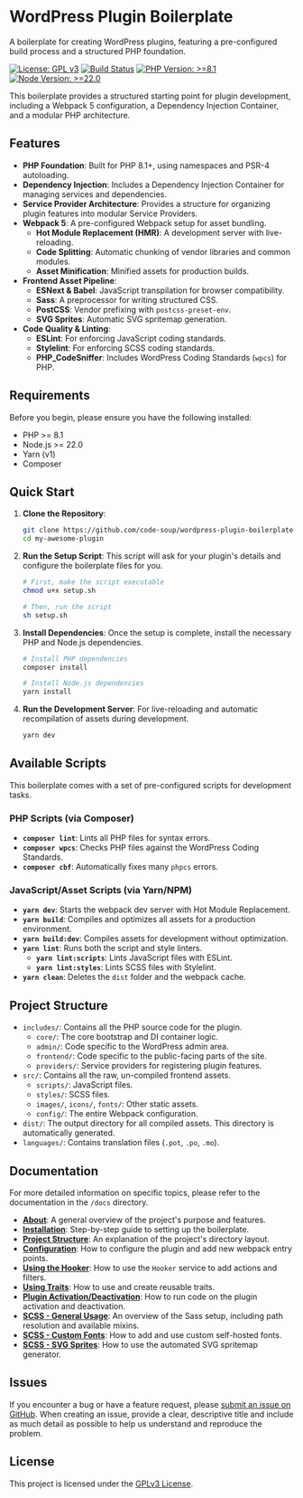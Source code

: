 # WordPress Plugin Boilerplate

A boilerplate for creating WordPress plugins, featuring a pre-configured build process and a structured PHP foundation.

[![License: GPL v3](https://img.shields.io/badge/License-GPLv3-blue.svg)](https://www.gnu.org/licenses/gpl-3.0)
[![Build Status](https://img.shields.io/badge/build-passing-brightgreen.svg)](https://github.com/code-soup/wordpress-plugin-boilerplate)
[![PHP Version: >=8.1](https://img.shields.io/badge/php->=8.1-8892BF.svg)](https://www.php.net/)
[![Node Version: >=22.0](https://img.shields.io/badge/node->=22.0-339933.svg)](https://nodejs.org/)

This boilerplate provides a structured starting point for plugin development, including a Webpack 5 configuration, a Dependency Injection Container, and a modular PHP architecture.

## Features

-   **PHP Foundation**: Built for PHP 8.1+, using namespaces and PSR-4 autoloading.
-   **Dependency Injection**: Includes a Dependency Injection Container for managing services and dependencies.
-   **Service Provider Architecture**: Provides a structure for organizing plugin features into modular Service Providers.
-   **Webpack 5**: A pre-configured Webpack setup for asset bundling.
    -   **Hot Module Replacement (HMR)**: A development server with live-reloading.
    -   **Code Splitting**: Automatic chunking of vendor libraries and common modules.
    -   **Asset Minification**: Minified assets for production builds.
-   **Frontend Asset Pipeline**:
    -   **ESNext & Babel**: JavaScript transpilation for browser compatibility.
    -   **Sass**: A preprocessor for writing structured CSS.
    -   **PostCSS**: Vendor prefixing with `postcss-preset-env`.
    -   **SVG Sprites**: Automatic SVG spritemap generation.
-   **Code Quality & Linting**:
    -   **ESLint**: For enforcing JavaScript coding standards.
    -   **Stylelint**: For enforcing SCSS coding standards.
    -   **PHP_CodeSniffer**: Includes WordPress Coding Standards (`wpcs`) for PHP.

## Requirements

Before you begin, please ensure you have the following installed:

-   PHP >= 8.1
-   Node.js >= 22.0
-   Yarn (v1)
-   Composer

## Quick Start

1.  **Clone the Repository**:
    ```bash
    git clone https://github.com/code-soup/wordpress-plugin-boilerplate.git my-awesome-plugin
    cd my-awesome-plugin
    ```

2.  **Run the Setup Script**:
    This script will ask for your plugin's details and configure the boilerplate files for you.
    ```bash
    # First, make the script executable
    chmod u+x setup.sh

    # Then, run the script
    sh setup.sh
    ```

3.  **Install Dependencies**:
    Once the setup is complete, install the necessary PHP and Node.js dependencies.
    ```bash
    # Install PHP dependencies
    composer install

    # Install Node.js dependencies
    yarn install
    ```

4.  **Run the Development Server**:
    For live-reloading and automatic recompilation of assets during development.
    ```bash
    yarn dev
    ```

## Available Scripts

This boilerplate comes with a set of pre-configured scripts for development tasks.

### PHP Scripts (via Composer)

-   **`composer lint`**: Lints all PHP files for syntax errors.
-   **`composer wpcs`**: Checks PHP files against the WordPress Coding Standards.
-   **`composer cbf`**: Automatically fixes many `phpcs` errors.

### JavaScript/Asset Scripts (via Yarn/NPM)

-   **`yarn dev`**: Starts the webpack dev server with Hot Module Replacement.
-   **`yarn build`**: Compiles and optimizes all assets for a production environment.
-   **`yarn build:dev`**: Compiles assets for development without optimization.
-   **`yarn lint`**: Runs both the script and style linters.
    -   **`yarn lint:scripts`**: Lints JavaScript files with ESLint.
    -   **`yarn lint:styles`**: Lints SCSS files with Stylelint.
-   **`yarn clean`**: Deletes the `dist` folder and the webpack cache.

## Project Structure

-   `includes/`: Contains all the PHP source code for the plugin.
    -   `core/`: The core bootstrap and DI container logic.
    -   `admin/`: Code specific to the WordPress admin area.
    -   `frontend/`: Code specific to the public-facing parts of the site.
    -   `providers/`: Service providers for registering plugin features.
-   `src/`: Contains all the raw, un-compiled frontend assets.
    -   `scripts/`: JavaScript files.
    -   `styles/`: SCSS files.
    -   `images/`, `icons/`, `fonts/`: Other static assets.
    -   `config/`: The entire Webpack configuration.
-   `dist/`: The output directory for all compiled assets. This directory is automatically generated.
-   `languages/`: Contains translation files (`.pot`, `.po`, `.mo`).

## Documentation

For more detailed information on specific topics, please refer to the documentation in the `/docs` directory.

-   **[About](./docs/About.md)**: A general overview of the project's purpose and features.
-   **[Installation](./docs/Installation.md)**: Step-by-step guide to setting up the boilerplate.
-   **[Project Structure](./docs/ProjectSructure.md)**: An explanation of the project's directory layout.
-   **[Configuration](./docs/Configuration.md)**: How to configure the plugin and add new webpack entry points.
-   **[Using the Hooker](./docs/Hooker.md)**: How to use the `Hooker` service to add actions and filters.
-   **[Using Traits](./docs/Traits.md)**: How to use and create reusable traits.
-   **[Plugin Activation/Deactivation](./docs/Activation.md)**: How to run code on the plugin activation and deactivation.
-   **[SCSS - General Usage](./docs/SCSS-General.md)**: An overview of the Sass setup, including path resolution and available mixins.
-   **[SCSS - Custom Fonts](./docs/SCSS-Fonts.md)**: How to add and use custom self-hosted fonts.
-   **[SCSS - SVG Sprites](./docs/SCSS-Spritemap.md)**: How to use the automated SVG spritemap generator.

## Issues

If you encounter a bug or have a feature request, please [submit an issue on GitHub](https://github.com/code-soup/wordpress-plugin-boilerplate/issues). When creating an issue, provide a clear, descriptive title and include as much detail as possible to help us understand and reproduce the problem.

## License

This project is licensed under the [GPLv3 License](https://www.gnu.org/licenses/gpl-3.0.txt).
